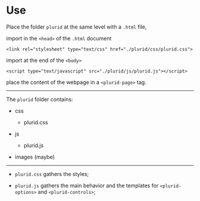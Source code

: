 <link rel="stylesheet" type="text/css" href="style.css">

# Use

Place the folder `plurid` at the same level with a `.html` file,

import in the `<head>` of the `.html` document

    <link rel="stylesheet" type="text/css" href="./plurid/css/plurid.css">

import at the end of the `<body>`

    <script type="text/javascript" src="./plurid/js/plurid.js"></script>

place the content of the webpage in a `<plurid-page>` tag.


---


The `plurid` folder contains:
+ css
    + plurid.css


+ js
    + plurid.js


+ images (maybe)


---


+ `plurid.css` gathers the styles;

+ `plurid.js` gathers the main behavior and the templates for `<plurid-options>` and `<plurid-controls>`;
